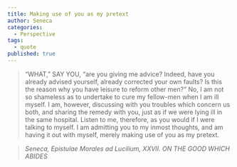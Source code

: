 ```yaml
---
title: Making use of you as my pretext
author: Seneca
categories:
  - Perspective
tags:
  - quote
published: true  
---
```


> “WHAT,” SAY YOU, “are you giving me advice? Indeed, have you already advised yourself, already corrected your own faults? Is this the reason why you have leisure to reform other men?” No, I am not so shameless as to undertake to cure my fellow-men when I am ill myself. I am, however, discussing with you troubles which concern us both, and sharing the remedy with you, just as if we were lying ill in the same hospital. Listen to me, therefore, as you would if I were talking to myself. I am admitting you to my inmost thoughts, and am having it out with myself, merely making use of you as my pretext.

> <cite>Seneca, Epistulae Morales ad Lucilium, XXVII. ON THE GOOD WHICH ABIDES</cite>

